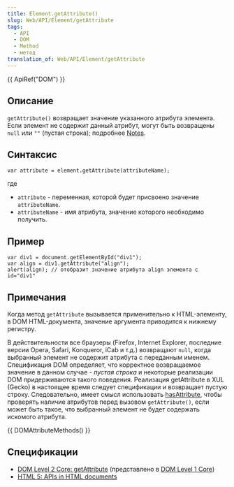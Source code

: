 ```yaml
---
title: Element.getAttribute()
slug: Web/API/Element/getAttribute
tags:
  - API
  - DOM
  - Method
  - метод
translation_of: Web/API/Element/getAttribute
---
```

{{ ApiRef("DOM") }}

## Описание

`getAttribute()` возвращает значение указанного атрибута элемента. Если элемент не содержит данный атрибут, могут быть возвращены `null` или `""` (пустая строка); подробнее [Notes](#notes).

## Синтаксис

```
var attribute = element.getAttribute(attributeName);
```

где

- `attribute` - переменная, которой будет присвоено значение `attributeName`.
- `attributeName` - имя атрибута, значение которого необходимо получить.

## Пример

```
var div1 = document.getElementById("div1");
var align = div1.getAttribute("align");
alert(align); // отобразит значение атрибута align элемента с id="div1"
```

## Примечания

Когда метод `getAttribute` вызывается применительно к HTML-элементу, в DOM HTML-документа, значение аргумента приводится к нижнему регистру.

В действительности все браузеры (Firefox, Internet Explorer, последние версии Opera, Safari, Konqueror, iCab и т.д.) возвращают `null`, когда выбранный элемент не содержит атрибута с переданным именем. Спецификация DOM определяет, что корректное возвращаемое значение в данном случае - _пустая строка_ и некоторые реализации DOM придерживаются такого поведения. Реализация getAttribute в XUL (Gecko) в настоящее время следует спецификации и возвращает пустую строку. Следовательно, имеет смысл использовать [hasAttribute](/en/DOM/element.hasAttribute "en/DOM/element.hasAttribute"), чтобы проверять наличие атрибутов перед вызовом `getAttribute()`, если может быть такое, что выбранный элемент не будет содержать искомого атрибута.

{{ DOMAttributeMethods() }}

## Спецификации

- [DOM Level 2 Core: getAttribute](http://www.w3.org/TR/DOM-Level-2-Core/core.html#ID-666EE0F9) (представлено в [DOM Level 1 Core](http://www.w3.org/TR/REC-DOM-Level-1/level-one-core.html#method-getAttribute))
- [HTML 5: APIs in HTML documents](http://www.whatwg.org/specs/web-apps/current-work/multipage/dom.html#apis-in-html-documents)
